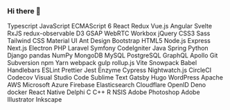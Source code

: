 ### Hi there 👋

Typescript JavaScript ECMAScript 6 React Redux Vue.js Angular Svelte RxJS redux-observable D3 GSAP WebRTC Workbox jQuery CSS3 Sass Tailwind CSS Material UI Ant Design Bootstrap HTML5 Node.js Express Next.js Electron PHP Laravel Symfony CodeIgniter Java Spring Python Django pandas NumPy MongoDB MySQL PostgreSQL GraphQL Apollo Git Subversion npm Yarn webpack gulp rollup.js Vite Snowpack Babel Handlebars ESLint Prettier Jest Enzyme Cypress Nightwatch.js CircleCI Codecov Visual Studio Code Sublime Text Gatsby Hugo WordPress Apache AWS Microsoft Azure Firebase Elasticsearch Cloudflare OpenID Deno docker React Native Delphi C C++ R NSIS Adobe Photoshop Adobe Illustrator Inkscape

<!--
**DamianKJKujawski/DamianKJKujawski** is a ✨ _special_ ✨ repository because its `README.md` (this file) appears on your GitHub profile.

Here are some ideas to get you started:

- 🔭 I’m currently working on ...
- 🌱 I’m currently learning ...
- 👯 I’m looking to collaborate on ...
- 🤔 I’m looking for help with ...
- 💬 Ask me about ...
- 📫 How to reach me: ...
- 😄 Pronouns: ...
- ⚡ Fun fact: ...
-->
